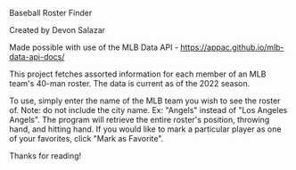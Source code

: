 Baseball Roster Finder

Created by Devon Salazar

Made possible with use of the MLB Data API - https://appac.github.io/mlb-data-api-docs/

This project fetches assorted information for each member of an MLB team's 40-man roster. The data is current as of the 2022 season.

To use, simply enter the name of the MLB team you wish to see the roster of. Note: do not include the city name. Ex: "Angels" instead of "Los Angeles Angels". The program will retrieve the entire roster's position, throwing hand, and hitting hand. If you would like to mark a particular player as one of your favorites, click "Mark as Favorite".

Thanks for reading!